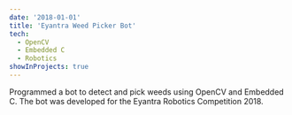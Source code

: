 ```yaml
---
date: '2018-01-01'
title: 'Eyantra Weed Picker Bot'
tech:
  - OpenCV
  - Embedded C
  - Robotics
showInProjects: true
---
```


Programmed a bot to detect and pick weeds using OpenCV and Embedded C. The bot was developed for the Eyantra Robotics Competition 2018.
